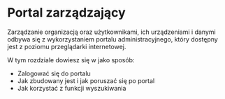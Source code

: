# Portal zarządzający

Zarządzanie organizacją oraz użytkownikami, ich urządzeniami i danymi odbywa się z wykorzystaniem portalu administracyjnego, który dostępny jest z poziomu przeglądarki internetowej.

W tym rozdziale dowiesz się w jako sposób:

* Zalogować się do portalu
* Jak zbudowany jest i jak poruszać się po portal
* Jak korzystać z funkcji wyszukiwania

